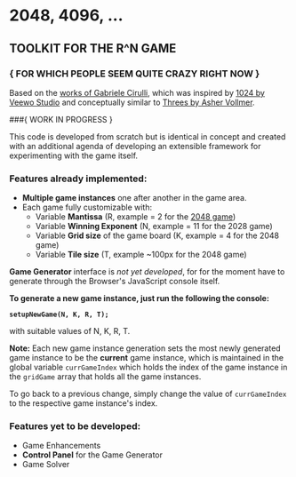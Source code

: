 2048, 4096, ...
======

## TOOLKIT FOR THE R^N GAME
### { FOR WHICH PEOPLE SEEM QUITE CRAZY RIGHT NOW }

Based on the [works of Gabriele Cirulli](http://gabrielecirulli.github.io/2048/), which was inspired by [1024 by Veewo Studio](http://itunes.apple.com/us/app/1024!/id823499224) and conceptually similar to [Threes by Asher Vollmer](http://asherv.com/threes/). 

###{ WORK IN PROGRESS } 

This code is developed from scratch but is identical in concept and created with an additional agenda of developing an extensible framework for experimenting with the game itself.

### Features already implemented:

* **Multiple game instances** one after another in the game area.
* Each game fully customizable with: 
	* Variable **Mantissa** (R, example = 2 for the [2048 game](http://gabrielecirulli.github.io/2048/))
	* Variable **Winning Exponent** (N, example = 11 for the 2028 game)
	* Variable **Grid size** of the game board (K, example = 4 for the 2048 game)
	* Variable **Tile size** (T, example ~100px for the 2048 game) 

**Game Generator** interface is *not yet developed*, for for the moment have to generate through the Browser's JavaScript console itself.

**To generate a new game instance, just run the following the console:**

**`setupNewGame(N, K, R, T);`**

with suitable values of N, K, R, T.

**Note:** Each new game instance generation sets the most newly generated game instance to be the **current** game instance, which is maintained in the global variable `currGameIndex` which holds the index of the game instance in the `gridGame` array that holds all the game instances.

To go back to a previous change, simply change the value of `currGameIndex` to the respective game instance's index.



### Features yet to be developed:

* Game Enhancements
* **Control Panel** for the Game Generator
* Game Solver



